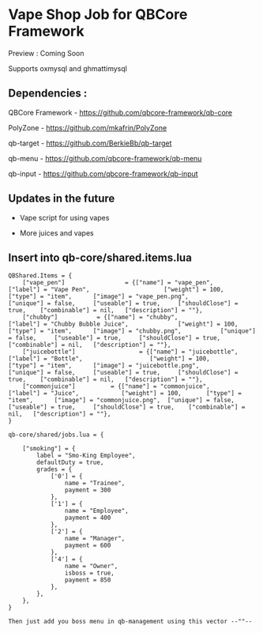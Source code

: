 # Vape Shop Job for QBCore Framework

Preview : Coming Soon

Supports oxmysql and ghmattimysql

## Dependencies :

QBCore Framework - https://github.com/qbcore-framework/qb-core

PolyZone - https://github.com/mkafrin/PolyZone

qb-target - https://github.com/BerkieBb/qb-target

qb-menu - https://github.com/qbcore-framework/qb-menu

qb-input - https://github.com/qbcore-framework/qb-input

## Updates in the future

- Vape script for using vapes

- More juices and vapes


## Insert into qb-core/shared.items.lua

```
QBShared.Items = {
	["vape_pen"] 				 = {["name"] = "vape_pen", 			 	["label"] = "Vape Pen", 					["weight"] = 100, 		["type"] = "item", 		["image"] = "vape_pen.png", 			["unique"] = false, 	["useable"] = true, 	["shouldClose"] = true,    ["combinable"] = nil,   ["description"] = ""},
	["chubby"] 			 = {["name"] = "chubby", 			 	["label"] = "Chubby Bubble Juice", 				["weight"] = 100, 		["type"] = "item", 		["image"] = "chubby.png", 			["unique"] = false, 	["useable"] = true, 	["shouldClose"] = true,    ["combinable"] = nil,   ["description"] = ""},
	["juicebottle"] 				 = {["name"] = "juicebottle", 			 	["label"] = "Bottle", 					["weight"] = 100, 		["type"] = "item", 		["image"] = "juicebottle.png", 				["unique"] = false, 	["useable"] = true, 	["shouldClose"] = true,    ["combinable"] = nil,   ["description"] = ""},
	["commonjuice"] 		 = {["name"] = "commonjuice", 			["label"] = "Juice", 			["weight"] = 100, 		["type"] = "item", 		["image"] = "commonjuice.png", 	["unique"] = false, 	["useable"] = true, 	["shouldClose"] = true,    ["combinable"] = nil,   ["description"] = ""},
}

```

```
qb-core/shared/jobs.lua = {

    ["smoking"] = {
		label = "Smo-King Employee",
		defaultDuty = true,
		grades = {
            ['0'] = {
                name = "Trainee",
                payment = 300
            },
			['1'] = {
                name = "Employee",
                payment = 400
            },
			['2'] = {
                name = "Manager",
                payment = 600
            },
			['4'] = {
                name = "Owner",
				isboss = true,
                payment = 850
            },
        },
	},
}	

```

``Then just add you boss menu in qb-management using this vector --""--``
